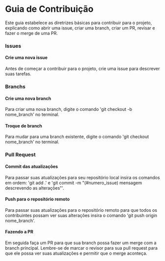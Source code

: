 # Guia de Contribuição

Este guia estabelece as diretrizes básicas para contribuir para o projeto, explicando como abrir uma issue, criar uma branch, criar um PR, revisar e fazer o merge de uma PR.

### Issues

#### Crie uma nova issue

Antes de começar a contribuir para o projeto, crie uma issue para descrever suas tarefas. 

### Branchs

#### Crie uma nova branch
Para criar uma nova branch, digite o comando 'git checkout -b nome_branch' no terminal.

#### Troque de branch
Para mudar para uma branch existente, digite o comando 'git checkout nome_branch' no terminal.

### Pull Request

#### Commit das atualizações
Para passar suas atualizações para seu repositório local insira os comandos em ordem: 'git add .' e 'git commit -m "(#numero_issue) mensagem descrevendo as alterações"'.

#### Push para o repositório remoto
Para passar suas atualizações para o repositório remoto para que todos os contribuintes possam ver suas alterações insira o comando 'git push origin nome_branch'.

#### Fazendo a PR
Em seguida faça um PR para que sua branch possa fazer um merge com a branch principal. Lembre-se de marcar o revisor para sua pull request para que ele possa ver suas atualizações e permitir que o merge aconteça.
